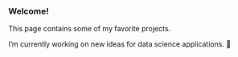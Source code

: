 ### Welcome!

This page contains some of my favorite projects. 

I’m currently working on new ideas for data science applications. 🔭 
